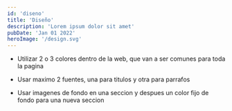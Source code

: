 ```yaml
---
id: 'diseno'
title: 'Diseño'
description: 'Lorem ipsum dolor sit amet'
pubDate: 'Jan 01 2022'
heroImage: '/design.svg'
---
```


- Utilizar 2 o 3 colores dentro de la web, que van a ser comunes para
  toda la pagina

- Usar maximo 2 fuentes, una para titulos y otra para parrafos

- Usar imagenes de fondo en una seccion y despues un color fijo de fondo
  para una nueva seccion
